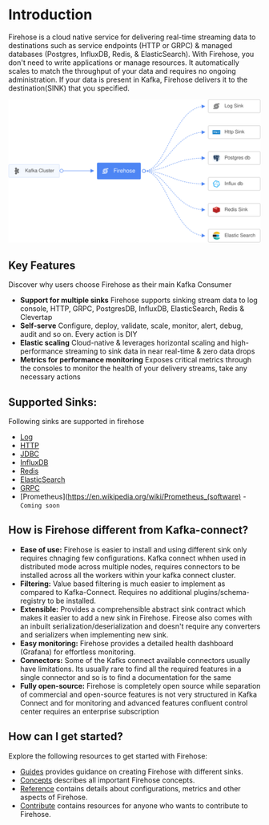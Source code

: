 # Introduction
Firehose is a cloud native service for delivering real-time streaming data to destinations such as service endpoints (HTTP or GRPC) & managed databases (Postgres, InfluxDB,  Redis, & ElasticSearch). With Firehose, you don't need to write applications or manage resources. It automatically scales to match the throughput of your data and requires no ongoing administration. If your data is present in Kafka, Firehose delivers it to the destination(SINK) that you specified.

<p align="center"><img src="./assets/overview.svg" /></p>

## Key Features
Discover why users choose Firehose as their main Kafka Consumer

* **Support for multiple sinks**  Firehose supports sinking stream data to log console, HTTP, GRPC, PostgresDB, InfluxDB, ElasticSearch, Redis & Clevertap
* **Self-serve** Configure, deploy, validate, scale, monitor, alert, debug, audit and so on. Every action is DIY
* **Elastic scaling** Cloud-native & leverages horizontal scaling and high-performance streaming to sink data in near real-time & zero data drops
* **Metrics for performance monitoring** Exposes critical metrics through the consoles to monitor the health of your delivery streams, take any necessary actions

## Supported Sinks:
Following sinks are supported in firehose
* [Log](https://en.wikipedia.org/wiki/Log_file)
* [HTTP](https://en.wikipedia.org/wiki/Hypertext_Transfer_Protocol)
* [JDBC](https://en.wikipedia.org/wiki/Java_Database_Connectivity)
* [InfluxDB](https://en.wikipedia.org/wiki/InfluxDB)
* [Redis](https://en.wikipedia.org/wiki/Redis)
* [ElasticSearch](https://en.wikipedia.org/wiki/Elasticsearch)
* [GRPC](https://en.wikipedia.org/wiki/GRPC)
* [Prometheus](https://en.wikipedia.org/wiki/Prometheus_(software) - `Coming soon`

## How is Firehose different from Kafka-connect?
* **Ease of use:** Firehose is easier to install and using different sink only requires chnaging few configurations. Kafka connect whhen used in distributed mode across multiple nodes, requires connectors to be installed across all the workers within your kafka connect cluster.
* **Filtering:** Value based filtering is much easier to implement as compared to Kafka-Connect. Requires no additional plugins/schema-registry to be installed.
* **Extensible:** Provides a comprehensible abstract sink contract which makes it easier to add a new sink in Firehose. Fireose also comes with an inbuilt serialization/deserialization and doesn't require any converters and serializers when implementing new sink. 
* **Easy monitoring:** Firehose provides a detailed health dashboard (Grafana) for effortless monitoring.
* **Connectors:** Some of the Kafks connect available connectors usually have limitations. Its usually rare to find all the required features in a single connector and so is to find a documentation for the same
* **Fully open-source:** Firehose is completely open source while separation of commercial and open-source features is not very structured in Kafka Connect and for monitoring and advanced features confluent control center requires an enterprise subscription

## How can I get started?

Explore the following resources to get started with Firehose:

* [Guides](guides/overview.md) provides guidance on creating Firehose with different sinks.
* [Concepts](concepts/overview.md) describes all important Firehose concepts.
* [Reference](reference/) contains details about configurations, metrics and other aspects of Firehose.
* [Contribute](contribute/contribution.md) contains resources for anyone who wants to contribute to Firehose.
